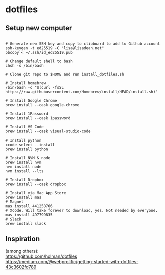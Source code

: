 # dotfiles

## Setup new computer

```

# Generate new SSH key and copy to clipboard to add to Github account
ssh-keygen -t ed25519 -C "lisa@lisadean.net"
pbcopy < ~/.ssh/id_ed25519.pub

# Change default shell to bash
chsh -s /bin/bash

# Clone git repo to $HOME and run install_dotfiles.sh

# Install homebrew
/bin/bash -c "$(curl -fsSL https://raw.githubusercontent.com/Homebrew/install/HEAD/install.sh)"

# Install Google Chrome
brew install --cask google-chrome

# Install 1Password
brew install --cask 1password

# Install VS Code
brew install --cask visual-studio-code

# Install python
xcode-select --install
brew install python

# Install NVM & node
brew install nvm
nvm install node
nvm install --lts

# Install Dropbox
brew install --cask dropbox

# Install via Mac App Store
brew install mas
# Magnet
mas install 441258766
# Xcode. Will take forever to download, yes. Not needed by everyone.
mas install 497799835
# Slack
brew install slack
```

## Inspiration

(among others):  
https://github.com/holman/dotfiles  
https://medium.com/@webprolific/getting-started-with-dotfiles-43c3602fd789
